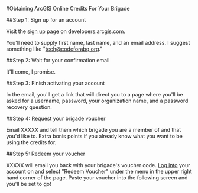 #Obtaining ArcGIS Online Credits For Your Brigade

##Step 1: Sign up for an account

Visit the [sign up page](https://developers.arcgis.com/en/sign-up/) on developers.arcgis.com.

You'll need to supply first name, last name, and an email address.  I suggest something like "tech@codeforabq.org."

##Step 2: Wait for your confirmation email

It'll come, I promise.

##Step 3: Finish activating your account

In the email, you'll get a link that will direct you to a page where you'll be asked for a username, password, your organization name, and a password recovery question.

##Step 4: Request your brigade voucher

Email XXXXX and tell them which brigade you are a member of and that you'd like to.  Extra bonis points if you already know what you want to be using the credits for.

##Step 5: Redeem your voucher

XXXXX will email you back with your brigade's voucher code. [Log into](https://developers.arcgis.com) your account on and select "Redeem Voucher" under the menu in the upper right hand corner of the page.  Paste your voucher into the following screen and you'll be set to go!